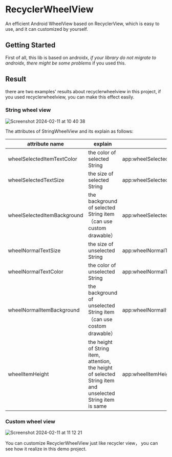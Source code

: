 # RecyclerWheelView

An efficient Android WheelView  based on RecyclerView, which is easy to use, and it can customized by yourself.

## Getting Started

First of all, this lib is based on androidx, *if your library do not migrate to androidx, there might be some problems* if you used this.







## Result

there are two examples' results about recyclerwheelview in this project, if you used recyclerwheelview, you can  make this effect easily.

### String wheel view
![Screenshot 2024-02-11 at 10 40 38](https://github.com/bishal559/RecyclerWheelView/assets/65449966/0d7e891f-5445-4da8-ac7e-a3756b21ed89)



The attributes of StringWheelView and its explain as follows:

| attribute name                      | explain                                                         | example                                                         |
| --------------------------- | ------------------------------------------------------------ | ------------------------------------------------------------ |
| wheelSelectedItemTextColor  | the color of selected String                                         | app:wheelSelectedItemTextColor="@color/colorAccent"          |
| wheelSelectedTextSize       | the size of selected String                                         | app:wheelSelectedTextSize="18sp"                             |
| wheelSelectedItemBackground | the background of selected String item（can use custom drawable）                     | app:wheelSelectedItemBackground="@drawable/string_selected_wheel_bg" |
| wheelNormalTextSize         | the size of unselected String                                       | app:wheelNormalTextSize="15sp"                               |
| wheelNormalTextColor        | the color of unselected String                                       | app:wheelNormalTextColor="@color/colorPrimaryDark"           |
| wheelNormalItemBackground   | the background of unselected String item（can use costom drawable）                   | app:wheelNormalItemBackground="@drawable/string_nor_wheel_bg" |
| wheelItemHeight             | the height of String item, attention, the height of selected String item and unselected String item is same | app:wheelItemHeight="100dp"               |

### Custom wheel view

![Screenshot 2024-02-11 at 11 12 21](https://github.com/bishal559/RecyclerWheelView/assets/65449966/f741155a-92ac-4ca7-b2bc-200375a9fe0b)


You can customize RecyclerWheelView just like recycler view， you can see how it realize in this demo project.



 
